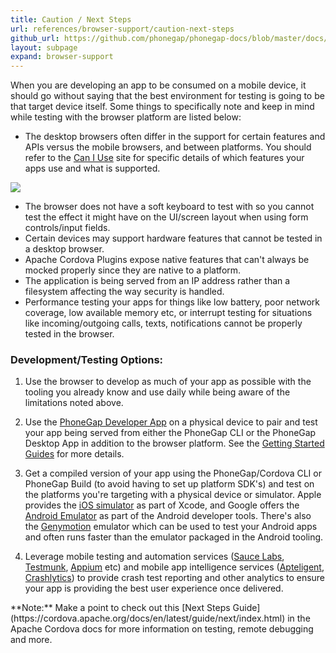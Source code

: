 ```yaml
---
title: Caution / Next Steps
url: references/browser-support/caution-next-steps
github_url: https://github.com/phonegap/phonegap-docs/blob/master/docs/references/browser-support/5-caution-next-steps.html.md
layout: subpage
expand: browser-support
---
```


When you are developing an app to be consumed on a mobile device, it should go without saying that the best environment for testing 
is going to be that target device itself. Some things to specifically note and keep in mind while testing with the browser platform 
are listed below:
 
- The desktop browsers often differ in the support for certain features and APIs versus the mobile browsers, 
and between platforms. You should refer to the [Can I Use](http://caniuse.com) site for specific details of which features your 
apps use and what is supported.

![](/images/browser-support/caniuse.png)

- The browser does not have a soft keyboard to test with so you cannot test the effect it might have on the UI/screen layout when 
using form controls/input fields.
- Certain devices may support hardware features that cannot be tested in a desktop browser.
- Apache Cordova Plugins expose native features that can't always be mocked properly since they are native to a platform.
- The application is being served from an IP address rather than a filesystem affecting the way security is handled.
- Performance testing your apps for things like low battery, poor network coverage, low available memory etc, or interrupt testing for 
 situations like incoming/outgoing calls, texts, notifications cannot be properly tested in the browser.



### Development/Testing Options:
1. Use the browser to develop as much of your app as possible with the tooling you already know and use daily while being aware of the limitations
noted above. 

2. Use the [PhoneGap Developer App](/references/developer-app/) on a physical device to pair and test your app being served from either 
the PhoneGap CLI or the PhoneGap Desktop App in addition to the browser platform. See the [Getting Started Guides](/getting-started/2-install-mobile-app/) for more details. 

2. Get a compiled version of your app using the PhoneGap/Cordova CLI or PhoneGap Build (to avoid having to set up platform SDK's) and test
on the platforms you're targeting with a physical device or simulator. Apple provides the [iOS simulator](https://developer.apple.com/library/ios/documentation/IDEs/Conceptual/iOS_Simulator_Guide/Introduction/Introduction.html)
 as part of Xcode, and Google offers the [Android Emulator](http://developer.android.com/tools/help/emulator.html) as part of the Android developer 
 tools. There's also the [Genymotion](http://genymotion.com/) emulator which can be used to test your Android apps and often runs faster than the  emulator packaged in the Android tooling.
  
2. Leverage mobile testing and automation services ([Sauce Labs](https://saucelabs.com), [Testmunk](https://testmunk.com/), 
[Appium](http://appium) etc) and mobile app intelligence services ([Apteligent](https://www.apteligent.com/), [Crashlytics](https://try.crashlytics.com/)) to 
provide crash test reporting and other analytics to ensure your app is providing the best user experience once delivered.  
 
 <div class="alert--info">**Note:** Make a point to check out this [Next Steps Guide](https://cordova.apache.org/docs/en/latest/guide/next/index.html)
  in the Apache Cordova docs for more information on testing, remote debugging and more.</div>
